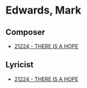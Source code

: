 # Edwards, Mark

## Composer

- [21224 - THERE IS A HOPE](/hymns/21224.md)

## Lyricist

- [21224 - THERE IS A HOPE](/hymns/21224.md)

